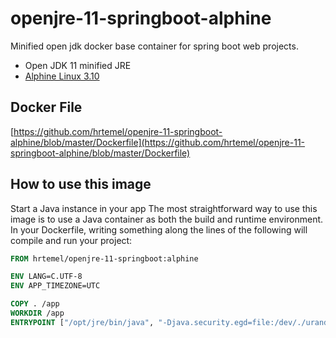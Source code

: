 # openjre-11-springboot-alphine
Minified open jdk docker base container for spring boot web projects.

* Open JDK 11 minified JRE 
* [Alphine Linux 3.10](https://hub.docker.com/_/alpine)

## Docker File
[https://github.com/hrtemel/openjre-11-springboot-alphine/blob/master/Dockerfile](https://github.com/hrtemel/openjre-11-springboot-alphine/blob/master/Dockerfile)


## How to use this image
Start a Java instance in your app
The most straightforward way to use this image is to use a Java container as both the build and runtime environment. In your Dockerfile, writing something along the lines of the following will compile and run your project:

```Dockerfile
FROM hrtemel/openjre-11-springboot:alphine

ENV LANG=C.UTF-8
ENV APP_TIMEZONE=UTC

COPY . /app
WORKDIR /app
ENTRYPOINT ["/opt/jre/bin/java", "-Djava.security.egd=file:/dev/./urandom","-jar","/app/app.jar"]
```
